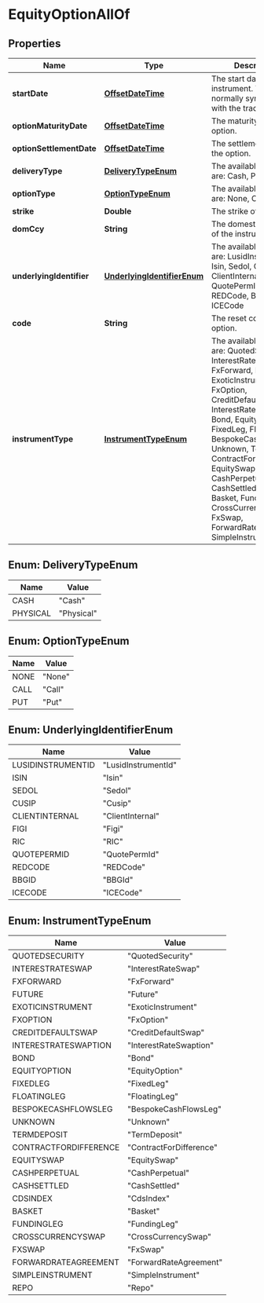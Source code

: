 

# EquityOptionAllOf

## Properties

Name | Type | Description | Notes
------------ | ------------- | ------------- | -------------
**startDate** | [**OffsetDateTime**](OffsetDateTime.md) | The start date of the instrument. This is normally synonymous with the trade-date. | 
**optionMaturityDate** | [**OffsetDateTime**](OffsetDateTime.md) | The maturity date of the option. | 
**optionSettlementDate** | [**OffsetDateTime**](OffsetDateTime.md) | The settlement date of the option. | 
**deliveryType** | [**DeliveryTypeEnum**](#DeliveryTypeEnum) | The available values are: Cash, Physical | 
**optionType** | [**OptionTypeEnum**](#OptionTypeEnum) | The available values are: None, Call, Put | 
**strike** | **Double** | The strike of the option. | 
**domCcy** | **String** | The domestic currency of the instrument. | 
**underlyingIdentifier** | [**UnderlyingIdentifierEnum**](#UnderlyingIdentifierEnum) | The available values are: LusidInstrumentId, Isin, Sedol, Cusip, ClientInternal, Figi, RIC, QuotePermId, REDCode, BBGId, ICECode | 
**code** | **String** | The reset code of the option. | 
**instrumentType** | [**InstrumentTypeEnum**](#InstrumentTypeEnum) | The available values are: QuotedSecurity, InterestRateSwap, FxForward, Future, ExoticInstrument, FxOption, CreditDefaultSwap, InterestRateSwaption, Bond, EquityOption, FixedLeg, FloatingLeg, BespokeCashFlowsLeg, Unknown, TermDeposit, ContractForDifference, EquitySwap, CashPerpetual, CashSettled, CdsIndex, Basket, FundingLeg, CrossCurrencySwap, FxSwap, ForwardRateAgreement, SimpleInstrument, Repo | 



## Enum: DeliveryTypeEnum

Name | Value
---- | -----
CASH | &quot;Cash&quot;
PHYSICAL | &quot;Physical&quot;



## Enum: OptionTypeEnum

Name | Value
---- | -----
NONE | &quot;None&quot;
CALL | &quot;Call&quot;
PUT | &quot;Put&quot;



## Enum: UnderlyingIdentifierEnum

Name | Value
---- | -----
LUSIDINSTRUMENTID | &quot;LusidInstrumentId&quot;
ISIN | &quot;Isin&quot;
SEDOL | &quot;Sedol&quot;
CUSIP | &quot;Cusip&quot;
CLIENTINTERNAL | &quot;ClientInternal&quot;
FIGI | &quot;Figi&quot;
RIC | &quot;RIC&quot;
QUOTEPERMID | &quot;QuotePermId&quot;
REDCODE | &quot;REDCode&quot;
BBGID | &quot;BBGId&quot;
ICECODE | &quot;ICECode&quot;



## Enum: InstrumentTypeEnum

Name | Value
---- | -----
QUOTEDSECURITY | &quot;QuotedSecurity&quot;
INTERESTRATESWAP | &quot;InterestRateSwap&quot;
FXFORWARD | &quot;FxForward&quot;
FUTURE | &quot;Future&quot;
EXOTICINSTRUMENT | &quot;ExoticInstrument&quot;
FXOPTION | &quot;FxOption&quot;
CREDITDEFAULTSWAP | &quot;CreditDefaultSwap&quot;
INTERESTRATESWAPTION | &quot;InterestRateSwaption&quot;
BOND | &quot;Bond&quot;
EQUITYOPTION | &quot;EquityOption&quot;
FIXEDLEG | &quot;FixedLeg&quot;
FLOATINGLEG | &quot;FloatingLeg&quot;
BESPOKECASHFLOWSLEG | &quot;BespokeCashFlowsLeg&quot;
UNKNOWN | &quot;Unknown&quot;
TERMDEPOSIT | &quot;TermDeposit&quot;
CONTRACTFORDIFFERENCE | &quot;ContractForDifference&quot;
EQUITYSWAP | &quot;EquitySwap&quot;
CASHPERPETUAL | &quot;CashPerpetual&quot;
CASHSETTLED | &quot;CashSettled&quot;
CDSINDEX | &quot;CdsIndex&quot;
BASKET | &quot;Basket&quot;
FUNDINGLEG | &quot;FundingLeg&quot;
CROSSCURRENCYSWAP | &quot;CrossCurrencySwap&quot;
FXSWAP | &quot;FxSwap&quot;
FORWARDRATEAGREEMENT | &quot;ForwardRateAgreement&quot;
SIMPLEINSTRUMENT | &quot;SimpleInstrument&quot;
REPO | &quot;Repo&quot;



